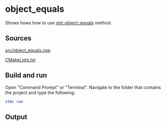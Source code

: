 # object_equals

Shows hows how to use [xtd::object::equals](https://gammasoft71.github.io/xtd/reference_guides/latest/classxtd_1_1object.html#a2743b6f75405882c28eebe2456f3837b) method.

## Sources

[src/object_equals.cpp](src/object_equals.cpp)

[CMakeLists.txt](CMakeLists.txt)

## Build and run

Open "Command Prompt" or "Terminal". Navigate to the folder that contains the project and type the following:

```cmake
xtdc run
```

## Output

```
```
